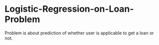 # Logistic-Regression-on-Loan-Problem
Problem is about prediction of whether user is applicable to get a loan or not.
